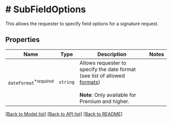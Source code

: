 # # SubFieldOptions

This allows the requester to specify field options for a signature request.

## Properties

Name | Type | Description | Notes
------------ | ------------- | ------------- | -------------
| `dateFormat`<sup>*_required_</sup> | ```string``` |  Allows requester to specify the date format (see list of allowed [formats](https://app.hellosign.com/api/reference#DateFormats))<br><br>**Note**: Only available for Premium and higher.  |  |

[[Back to Model list]](../../README.md#models) [[Back to API list]](../../README.md#endpoints) [[Back to README]](../../README.md)
